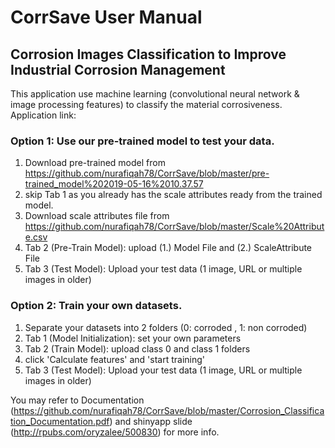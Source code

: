 # CorrSave User Manual
## Corrosion Images Classification to Improve Industrial Corrosion Management
This application use machine learning (convolutional neural network & image processing features) to classify the material corrosiveness.
Application link: 

### Option 1: Use our pre-trained model to test your data.
1. Download pre-trained model from https://github.com/nurafiqah78/CorrSave/blob/master/pre-trained_model%202019-05-16%2010.37.57
2. skip Tab 1 as you already has the scale attributes ready from the trained model.
3. Download scale attributes file from https://github.com/nurafiqah78/CorrSave/blob/master/Scale%20Attribute.csv
4. Tab 2 (Pre-Train Model): upload (1.) Model File and (2.) ScaleAttribute File
5. Tab 3 (Test Model): Upload your test data (1 image, URL or multiple images in older)

### Option 2: Train your own datasets.
1. Separate your datasets into 2 folders (0: corroded , 1: non corroded)
2. Tab 1 (Model Initialization): set your own parameters
3. Tab 2 (Train Model): upload class 0 and class 1 folders
4. click 'Calculate features' and 'start training'
5. Tab 3 (Test Model): Upload your test data (1 image, URL or multiple images in older)

You may refer to Documentation (https://github.com/nurafiqah78/CorrSave/blob/master/Corrosion_Classification_Documentation.pdf) and shinyapp slide (http://rpubs.com/oryzalee/500830) for more info.
